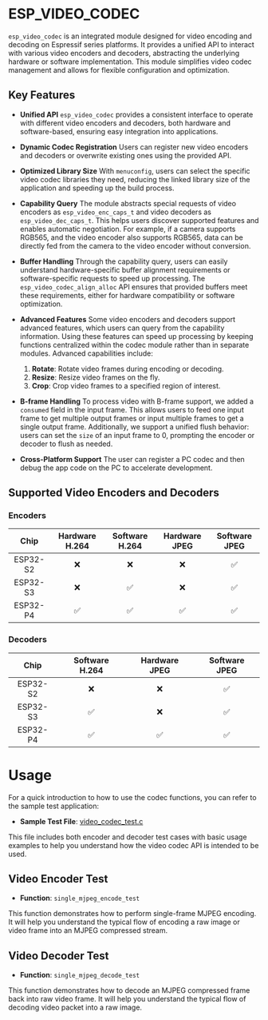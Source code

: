 # ESP_VIDEO_CODEC

`esp_video_codec` is an integrated module designed for video encoding and decoding on Espressif series platforms. It provides a unified API to interact with various video encoders and decoders, abstracting the underlying hardware or software implementation. This module simplifies video codec management and allows for flexible configuration and optimization.

## Key Features

- **Unified API**
  `esp_video_codec` provides a consistent interface to operate with different video encoders and decoders, both hardware and software-based, ensuring easy integration into applications.

- **Dynamic Codec Registration**
  Users can register new video encoders and decoders or overwrite existing ones using the provided API.

- **Optimized Library Size**
  With `menuconfig`, users can select the specific video codec libraries they need, reducing the linked library size of the application and speeding up the build process.

- **Capability Query**
  The module abstracts special requests of video encoders as `esp_video_enc_caps_t` and video decoders as `esp_video_dec_caps_t`. This helps users discover supported features and enables automatic negotiation. For example, if a camera supports RGB565, and the video encoder also supports RGB565, data can be directly fed from the camera to the video encoder without conversion.

- **Buffer Handling**
  Through the capability query, users can easily understand hardware-specific buffer alignment requirements or software-specific requests to speed up processing. The `esp_video_codec_align_alloc` API ensures that provided buffers meet these requirements, either for hardware compatibility or software optimization.

- **Advanced Features**
  Some video encoders and decoders support advanced features, which users can query from the capability information. Using these features can speed up processing by keeping functions centralized within the codec module rather than in separate modules. Advanced capabilities include:
  1. **Rotate**: Rotate video frames during encoding or decoding.
  2. **Resize**: Resize video frames on the fly.
  3. **Crop**: Crop video frames to a specified region of interest.

- **B-frame Handling**
  To process video with B-frame support, we added a `consumed` field in the input frame. This allows users to feed one input frame to get multiple output frames or input multiple frames to get a single output frame. Additionally, we support a unified flush behavior: users can set the `size` of an input frame to 0, prompting the encoder or decoder to flush as needed.

- **Cross-Platform Support**
  The user can register a PC codec and then debug the app code on the PC to accelerate development.

## Supported Video Encoders and Decoders

### Encoders

| Chip         | Hardware H.264   | Software H.264   | Hardware JPEG    | Software JPEG    |
|:------------:|:----------------:|:----------------:|:----------------:|:----------------:|
| ESP32-S2     |      ❌          |       ❌         |       ❌         |       ✅         |
| ESP32-S3     |      ❌          |       ✅         |       ❌         |       ✅         |
| ESP32-P4     |      ✅          |       ✅         |       ✅         |       ✅         |

### Decoders

| Chip         | Software H.264   | Hardware JPEG    | Software JPEG    |
|:------------:|:----------------:|:----------------:|:----------------:|
| ESP32-S2     |       ❌         |       ❌         |       ✅         |
| ESP32-S3     |       ✅         |       ❌         |       ✅         |
| ESP32-P4     |       ✅         |       ✅         |       ✅         |


# Usage

For a quick introduction to how to use the codec functions, you can refer to the sample test application:

- **Sample Test File**: [video_codec_test.c](test_apps/video_codec_test/main/video_codec_test.c)

This file includes both encoder and decoder test cases with basic usage examples to help you understand how the video codec API is intended to be used.

## Video Encoder Test

- **Function**: `single_mjpeg_encode_test`

This function demonstrates how to perform single-frame MJPEG encoding. It will help you understand the typical flow of encoding a raw image or video frame into an MJPEG compressed stream.

## Video Decoder Test

- **Function**: `single_mjpeg_decode_test`

This function demonstrates how to decode an MJPEG compressed frame back into raw video frame. It will help you understand the typical flow of decoding video packet into a raw image.
